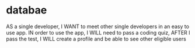 # databae
AS a single developer, I WANT to meet other single developers in an easy to use app. 
IN order to use the app, I WILL need to pass a coding quiz, 
AFTER I pass the test, I WILL create a profile and be able to see other eligible users 
